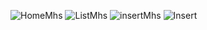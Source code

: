 ![HomeMhs](https://github.com/user-attachments/assets/0d09b9d3-2eac-4718-8091-2245bfb9261d)
![ListMhs](https://github.com/user-attachments/assets/491c9eb7-d96e-4793-b021-bee84894ad74)
![insertMhs](https://github.com/user-attachments/assets/d98318b1-a0ad-4c18-a958-9ca932d3c27d)
![Insert](https://github.com/user-attachments/assets/03ea303d-ba5e-442f-ba13-b0f1dbe9c41b)
